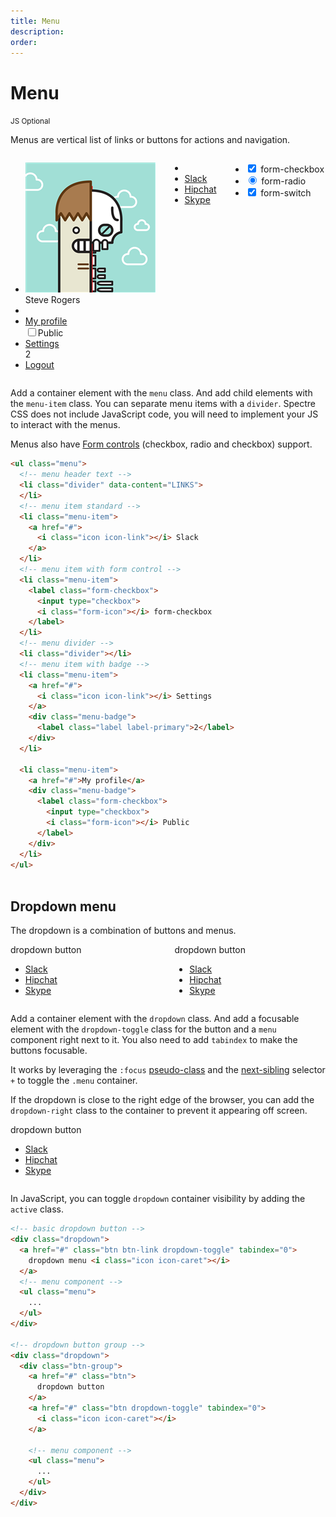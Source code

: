 ```yaml
---
title: Menu
description: 
order: 
---
```


# Menu

<small class="label label-secondary">JS Optional</small>

Menus are vertical list of links or buttons for actions and navigation.

<div class="vp-raw docs-demo columns">
  <div class="column col-4 col-xs-12">
    <ul class="menu">
      <li class="menu-item">
        <div class="tile tile-centered">
          <div class="tile-icon"><img class="avatar" src="/img/avatar-4.png" alt="Avatar"></div>
          <div class="tile-content">Steve Rogers</div>
        </div>
      </li>
      <li class="divider"></li>
      <li class="menu-item"><a class="active" href="#menus">My profile</a>
        <div class="menu-badge">
          <label class="form-checkbox">
            <input type="checkbox"><i class="form-icon"></i>Public
          </label>
        </div>
      </li>
      <li class="menu-item"><a href="#menus">Settings</a>
        <div class="menu-badge">
          <label class="label label-primary">2</label>
        </div>
      </li>
      <li class="menu-item"><a href="#menus">Logout</a></li>
    </ul>
  </div>
  <div class="column col-4 col-xs-12">
    <ul class="menu">
      <li class="divider" data-content="LINKS"></li>
      <li class="menu-item"><a href="#menus">Slack</a></li>
      <li class="menu-item"><a href="#menus">Hipchat</a></li>
      <li class="menu-item"><a href="#menus">Skype</a></li>
    </ul>
  </div>
  <div class="column col-4 col-xs-12">
    <ul class="menu">
      <li class="menu-item">
        <label class="form-checkbox">
          <input type="checkbox" checked=""><i class="form-icon"></i> form-checkbox
        </label>
      </li>
      <li class="menu-item">
        <label class="form-radio">
          <input type="radio" checked=""><i class="form-icon"></i> form-radio
        </label>
      </li>
      <li class="menu-item">
        <label class="form-switch">
          <input type="checkbox" checked=""><i class="form-icon"></i> form-switch
        </label>
      </li>
    </ul>
  </div>
</div>

Add a container element with the `menu` class. And add child elements with the `menu-item` class. You can separate menu items with a `divider`. Spectre CSS does not include JavaScript code, you will need to implement your JS to interact with the menus.

Menus also have [Form controls](../elements/forms) (checkbox, radio and checkbox) support.

```html
<ul class="menu">
  <!-- menu header text -->
  <li class="divider" data-content="LINKS">
  </li>
  <!-- menu item standard -->
  <li class="menu-item">
    <a href="#">
      <i class="icon icon-link"></i> Slack
    </a>
  </li>
  <!-- menu item with form control -->
  <li class="menu-item">
    <label class="form-checkbox">
      <input type="checkbox">
      <i class="form-icon"></i> form-checkbox
    </label>
  </li>
  <!-- menu divider -->
  <li class="divider"></li>
  <!-- menu item with badge -->
  <li class="menu-item">
    <a href="#">
      <i class="icon icon-link"></i> Settings
    </a>
    <div class="menu-badge">
      <label class="label label-primary">2</label>
    </div>
  </li>

  <li class="menu-item">
    <a href="#">My profile</a>
    <div class="menu-badge">
      <label class="form-checkbox">
        <input type="checkbox">
        <i class="form-icon"></i> Public
      </label>
    </div>
  </li>
</ul>
  
```

## Dropdown menu

The dropdown is a combination of buttons and menus.

<div class="vp-raw docs-demo columns">
  <div class="column col-xs-12">
    <div class="dropdown">
      <div class="btn-group"><a class="btn btn-primary">dropdown button</a><a class="btn btn-primary dropdown-toggle" tabindex="0"><i class="icon icon-caret"></i></a>
        <ul class="menu">
          <li class="menu-item"><a href="#dropdowns">Slack</a></li>
          <li class="menu-item"><a href="#dropdowns">Hipchat</a></li>
          <li class="menu-item"><a href="#dropdowns">Skype</a></li>
        </ul>
      </div>
    </div>
  </div>
  <div class="column col-xs-12">
    <div class="dropdown"><a class="btn btn-link dropdown-toggle" tabindex="0">dropdown button <i class="icon icon-caret"></i></a>
      <ul class="menu">
        <li class="menu-item"><a href="#dropdowns">Slack</a></li>
        <li class="menu-item"><a href="#dropdowns">Hipchat</a></li>
        <li class="menu-item"><a href="#dropdowns">Skype</a></li>
      </ul>
    </div>
  </div>
</div>

Add a container element with the `dropdown` class. And add a focusable element with the `dropdown-toggle` class for the button and a `menu` component right next to it. You also need to add `tabindex` to make the buttons focusable.

It works by leveraging the `:focus` [pseudo-class](https://developer.mozilla.org/en-US/docs/Web/CSS/:focus) and the [next-sibling](https://developer.mozilla.org/en-US/docs/Web/CSS/Next-sibling_combinator) selector `+` to toggle the `.menu` container.

If the dropdown is close to the right edge of the browser, you can add the `dropdown-right` class to the container to prevent it appearing off screen.

<div class="vp-raw docs-demo columns">
  <div class="column col-xs-12 text-right">
    <div class="dropdown dropdown-right"><a class="btn btn-primary dropdown-toggle" tabindex="0">dropdown button <i class="icon icon-caret"></i></a>
      <ul class="menu text-left">
        <li class="menu-item"><a href="#dropdowns">Slack</a></li>
        <li class="menu-item"><a href="#dropdowns">Hipchat</a></li>
        <li class="menu-item"><a href="#dropdowns">Skype</a></li>
      </ul>
    </div>
  </div>
</div>

In JavaScript, you can toggle `dropdown` container visibility by adding the `active` class.

```html
<!-- basic dropdown button -->
<div class="dropdown">
  <a href="#" class="btn btn-link dropdown-toggle" tabindex="0">
    dropdown menu <i class="icon icon-caret"></i>
  </a>
  <!-- menu component -->
  <ul class="menu">
    ...
  </ul>
</div>

<!-- dropdown button group -->
<div class="dropdown">
  <div class="btn-group">
    <a href="#" class="btn">
      dropdown button
    </a>
    <a href="#" class="btn dropdown-toggle" tabindex="0">
      <i class="icon icon-caret"></i>
    </a>

    <!-- menu component -->
    <ul class="menu">
      ...
    </ul>
  </div>
</div>
```

<!-- @see https://github.com/spectre-org/spectre-docs/issues/17 -->

